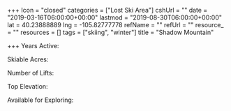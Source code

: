 +++
Icon = "closed"
categories = ["Lost Ski Area"]
cshUrl = ""
date = "2019-03-16T06:00:00+00:00"
lastmod = "2019-08-30T06:00:00+00:00"
lat = 40.23888889
lng = -105.82777778
refName = ""
refUrl = ""
resource_ = ""
resources = []
tags = ["skiing", "winter"]
title = "Shadow Mountain"

+++
Years Active:

Skiable Acres:

Number of Lifts:

Top Elevation:

Available for Exploring: